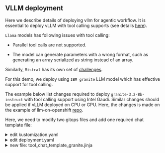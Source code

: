 ## VLLM deployment

Here we describe details of deploying vllm for agentic workflow. It is essential to deploy vLLM with tool calling supports (see details [here](https://docs.vllm.ai/en/stable/features/tool_calling.html)).

`Llama` models has following issues with tool calling:
- Parallel tool calls are not supported.

- The model can generate parameters with a wrong format, such as generating an array serialized as string instead of an array.

Similarly, `Mistral` has its own set of [challenges](https://docs.vllm.ai/en/stable/features/tool_calling.html#mistral-models-mistral).

For this demo, we deploy using `IBM granite` LLM model which has effective support for tool calling.

The example below list changes required to deploy `granite-3.2-8b-instruct` with tool calling support using Intel Gaudi. Similar changes should be applied if vLLM deployed on CPU or GPU. Here, the changes is made on the example of llm-on-openshift [repo](https://github.com/rh-aiservices-bu/llm-on-openshift/tree/main/llm-servers/vllm/hpu/gitops).

Here, we need to modify two gitops files and add one required chat template file:

<details>
<summary> edit kustomization.yaml </summary>

    
```yaml
---
apiVersion: kustomize.config.k8s.io/v1beta1
kind: Kustomization

commonLabels:
  component: vllm

resources:
# wave 0
- pvc.yaml
# wave 1
- deployment.yaml
- service.yaml

configMapGenerator:
  - name: vllm-chat-template
    files:
      - tool_chat_template_granite.jinja
```
</details>

<details>
<summary> edit deployment.yaml</summary>

    
```yaml
apiVersion: apps/v1
kind: Deployment
metadata:
  name: vllm
  labels:
    app: vllm
spec:
  replicas: 1
  selector:
    matchLabels:
      app: vllm
  template:
    metadata:
      labels:
        app: vllm
    spec:
      restartPolicy: Always
      schedulerName: default-scheduler
      terminationGracePeriodSeconds: 120
      containers:
        - name: server
          image: intel/redhat-ai-services:llm-on-openshift_ubi9.4_1.20.0
          imagePullPolicy: Always
          args:
            - "--model=ibm-granite/granite-3.2-8b-instruct"
            - "--download-dir"
            - "/models-cache"           
            - "--device"
            - "hpu"
            - "--tensor-parallel-size"
            - "1"
            - "--pipeline-parallel-size"
            - "1"
            - "--dtype"
            - "float16"
            - "--enable-auto-tool-choice"
            - "--tool-call-parser"
            - "granite"
            - "--chat-template"
            - "/app/tool_chat_template_granite.jinja"
          ports:
            - name: http
              containerPort: 8000
              protocol: TCP
          env:
            - name: HUGGING_FACE_HUB_TOKEN
              valueFrom:
                secretKeyRef:
                  name: hf-token
                  key: HF_TOKEN
            - name: HABANA_VISIBLE_DEVICES
              value: "all"
            - name: OMPI_MCA_btl_vader_single_copy_mechanism
              value: "none"
            - name: PT_HPU_ENABLE_LAZY_COLLECTIVES
              value: "true"
            - name: PT_HPU_LAZY_ACC_PAR_MODE
              value: "0"
            - name: VLLM_SKIP_WARMUP
              value: "true"
          resources:
            limits:
              cpu: "32"
              memory: 55Gi
              habana.ai/gaudi: 1
              hugepages-2Mi: 8000Mi
            requests:
              cpu: "32"
              memory: 50Gi
              habana.ai/gaudi: 1
              hugepages-2Mi: 8000Mi
          securityContext:
            capabilities:
              drop:
                - ALL
            runAsNonRoot: true
            allowPrivilegeEscalation: false
            seccompProfile:
              type: RuntimeDefault
          readinessProbe:
            httpGet:
              path: /health
              port: http
              scheme: HTTP
            timeoutSeconds: 5
            periodSeconds: 30
            successThreshold: 1
            failureThreshold: 3
          livenessProbe:
            httpGet:
              path: /health
              port: http
              scheme: HTTP
            timeoutSeconds: 8
            periodSeconds: 100
            successThreshold: 1
            failureThreshold: 3
          startupProbe:
            httpGet:
              path: /health
              port: http
              scheme: HTTP
            timeoutSeconds: 1
            periodSeconds: 30
            successThreshold: 1
            failureThreshold: 24
          volumeMounts:
            - name: models-cache
              mountPath: /models-cache
            - name: shm
              mountPath: /dev/shm
            - name: tmp
              mountPath: /tmp
            - name: cache
              mountPath: /.cache
            - name: config
              mountPath: /.config
            - name: chat-template-volume
              mountPath: /app/tool_chat_template_granite.jinja
              subPath: tool_chat_template_granite.jinja              
      volumes:
        - name: models-cache
          persistentVolumeClaim:
            claimName: vllm-models-cache
        - name: shm
          emptyDir:
            medium: Memory
            sizeLimit: 12Gi
        - name: tmp
          emptyDir: {}
        - name: cache
          emptyDir: {}
        - name: config
          emptyDir: {}
        - name: chat-template-volume
          configMap:
            name: vllm-chat-template          
      dnsPolicy: ClusterFirst
      tolerations:
        - key: habana.ai/gaudi
          operator: Exists
          effect: NoSchedule
  strategy:
    type: Recreate
  revisionHistoryLimit: 10
  progressDeadlineSeconds: 600
```
</details>

<details>
<summary>new file: tool_chat_template_granite.jinja </summary>

    
```jinja
{%- if tools %}
    {{- '<|start_of_role|>available_tools<|end_of_role|>\n' }}
    {%- for tool in tools %}
    {{- tool | tojson(indent=4) }}
    {%- if not loop.last %}
        {{- '\n\n' }}
    {%- endif %}
    {%- endfor %}
    {{- '<|end_of_text|>\n' }}
{%- endif %}

{%- for message in messages %}
    {%- if message['role'] == 'system' %}
    {{- '<|start_of_role|>system<|end_of_role|>' + message['content'] + '<|end_of_text|>\n' }}
    {%- elif message['role'] == 'user' %}
    {{- '<|start_of_role|>user<|end_of_role|>' + message['content'] + '<|end_of_text|>\n' }}
    {%- elif message['role'] == 'assistant_tool_call' or (message['role'] == 'assistant' and message.tool_calls is defined) %}
    {{- '<|start_of_role|>assistant<|end_of_role|><|tool_call|>' + message.tool_calls | map(attribute='function') | list | tojson(indent=4) + '<|end_of_text|>\n' }}
    {%- elif message['role'] == 'assistant' %}
    {{- '<|start_of_role|>assistant<|end_of_role|>' + message['content'] + '<|end_of_text|>\n' }}
    {%- elif message['role'] == 'tool_response' or message['role'] == 'tool' %}
    {{- '<|start_of_role|>tool_response<|end_of_role|>' + message['content'] + '<|end_of_text|>\n' }}
    {%- endif %}
    {%- if loop.last and add_generation_prompt %}
    {{- '<|start_of_role|>assistant<|end_of_role|>' }}
    {%- endif %}
{%- endfor %}
```
</details>